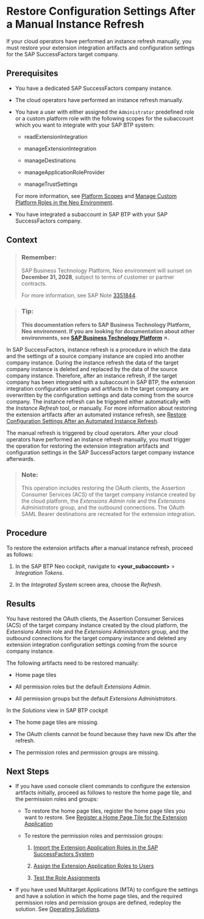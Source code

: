 <!-- loio45d048169c504a6a97d9a2ad0bb32389 -->

# Restore Configuration Settings After a Manual Instance Refresh

If your cloud operators have performed an instance refresh manually, you must restore your extension integration artifacts and configuration settings for the SAP SuccessFactors target company.



## Prerequisites

-   You have a dedicated SAP SuccessFactors company instance.

-   The cloud operators have performed an instance refresh manually.

-   You have a user with either assigned the `Administrator` predefined role or a custom platform role with the following scopes for the subaccount which you want to integrate with your SAP BTP system:

    -   readExtensionIntegration

    -   manageExtensionIntegration

    -   manageDestinations

    -   manageApplicationRoleProvider

    -   manageTrustSettings


    For more information, see [Platform Scopes](https://help.sap.com/viewer/65de2977205c403bbc107264b8eccf4b/Cloud/en-US/f2260746ed8e446fafdeaaa8ab43e307.html) and [Manage Custom Platform Roles in the Neo Environment](https://help.sap.com/viewer/65de2977205c403bbc107264b8eccf4b/Cloud/en-US/ede5f721e78e4d678c87c8a200c564ca.html).

-   You have integrated a subaccount in SAP BTP with your SAP SuccessFactors company.



## Context

> ### Remember:  
> SAP Business Technology Platform, Neo environment will sunset on **December 31, 2028**, subject to terms of customer or partner contracts.
> 
> For more information, see SAP Note [3351844](https://me.sap.com/notes/3351844).

> ### Tip:  
> **This documentation refers to SAP Business Technology Platform, Neo environment. If you are looking for documentation about other environments, see [SAP Business Technology Platform](https://help.sap.com/viewer/65de2977205c403bbc107264b8eccf4b/Cloud/en-US/6a2c1ab5a31b4ed9a2ce17a5329e1dd8.html "SAP Business Technology Platform (SAP BTP) is an integrated offering comprised of the following technology portfolios: application development; process automation; integration; data, analytics, and enterprise planning; artificial intelligence. The platform offers users the ability to turn data into business value, compose end-to-end business processes, connect entire IT landscapes, and personalize, build and extend SAP applications. This reduces the overall total cost of ownership maintaining SAP landscapes and third-party software across end-to-end business processes.") :arrow_upper_right:.**

In SAP SuccessFactors, instance refresh is a procedure in which the data and the settings of a source company instance are copied into another company instance. During the instance refresh the data of the target company instance is deleted and replaced by the data of the source company instance. Therefore, after an instance refresh, if the target company has been integrated with a subaccount in SAP BTP, the extension integration configuration settings and artifacts in the target company are overwritten by the configuration settings and data coming from the source company. The instance refresh can be triggered either automatically with the *Instance Refresh* tool, or manually. For more information about restoring the extension artifacts after an automated instance refresh, see [Restore Configuration Settings After an Automated Instance Refresh](restore-configuration-settings-after-an-automated-instance-refresh-e4ad14c.md).

The manual refresh is triggered by cloud operators. After your cloud operators have performed an instance refresh manually, you must trigger the operation for restoring the extension integration artifacts and configuration settings in the SAP SuccessFactors target company instance afterwards.

> ### Note:  
> This operation includes restoring the OAuth clients, the Assertion Consumer Services \(ACS\) of the target company instance created by the cloud platform, the *Extensions Admin* role and the *Extensions Administrators* group, and the outbound connections. The OAuth SAML Bearer destinations are recreated for the extension integration.



## Procedure

To restore the extension artifacts after a manual instance refresh, proceed as follows:

1.  In the SAP BTP Neo cockpit, navigate to **<your\_subaccount\>** \> *Integration Tokens*.

2.  In the *Integrated System* screen area, choose the *Refresh*.




## Results

You have restored the OAuth clients, the Assertion Consumer Services \(ACS\) of the target company instance created by the cloud platform, the *Extensions Admin* role and the *Extensions Administrators* group, and the outbound connections for the target company instance and deleted any extension integration configuration settings coming from the source company instance.

The following artifacts need to be restored manually:

-   Home page tiles

-   All permission roles but the default *Extensions Admin*.

-   All permission groups but the default *Extensions Administrators*.


In the *Solutions* view in SAP BTP cockpit

-   The home page tiles are missing.

-   The OAuth clients cannot be found because they have new IDs after the refresh.

-   The permission roles and permission groups are missing.




<a name="loio45d048169c504a6a97d9a2ad0bb32389__postreq_k3t_s3x_z4b"/>

## Next Steps

-   If you have used console client commands to configure the extension artifacts initially, proceed as follows to restore the home page tile, and the permission roles and groups:

    -   To restore the home page tiles, register the home page tiles you want to restore. See [Register a Home Page Tile for the Extension Application](register-a-home-page-tile-for-the-extension-application-6648ccf.md)

    -   To restore the permission roles and permission groups:
        1.  [Import the Extension Application Roles in the SAP SuccessFactors System](import-the-extension-application-roles-in-the-sap-successfactors-system-f0ed89f.md)

        2.  [Assign the Extension Application Roles to Users](assign-the-extension-application-roles-to-users-d838fff.md)
        3.  [Test the Role Assignments](test-the-role-assignments-00f238b.md)


-   If you have used Multitarget Applications \(MTA\) to configure the settings and have a solution in which the home page tiles, and the required permission roles and permission groups are defined, redeploy the solution. See [Operating Solutions](../30-development-neo/operating-solutions-2abf7d4.md).

